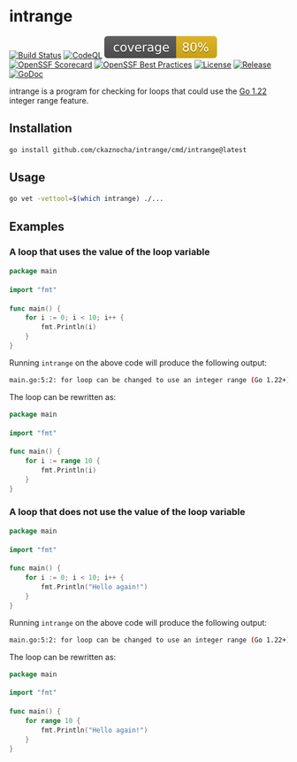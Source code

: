 # intrange

[![Build Status](https://github.com/ckaznocha/intrange/actions/workflows/ci.yml/badge.svg?branch=main)](https://github.com/ckaznocha/intrange/actions/workflows/ci.yml)
[![CodeQL](https://github.com/ckaznocha/intrange/actions/workflows/github-code-scanning/codeql/badge.svg)](https://github.com/ckaznocha/intrange/actions/workflows/github-code-scanning/codeql)
![coverage](https://raw.githubusercontent.com/ckaznocha/intrange/badges/.badges/main/coverage.svg)
[![OpenSSF Scorecard](https://api.scorecard.dev/projects/github.com/ckaznocha/intrange/badge)](https://scorecard.dev/viewer/?uri=github.com/ckaznocha/intrange)
[![OpenSSF Best Practices](https://www.bestpractices.dev/projects/10234/badge)](https://www.bestpractices.dev/projects/10234)
[![License](http://img.shields.io/:license-mit-blue.svg)](http://ckaznocha.mit-license.org)
[![Release](http://img.shields.io/github/release/ckaznocha/intrange.svg)](https://github.com/ckaznocha/intrange/releases/latest)
[![GoDoc](https://godoc.org/github.com/ckaznocha/intrange?status.svg)](https://godoc.org/github.com/ckaznocha/intrange)

intrange is a program for checking for loops that could use the [Go 1.22](https://go.dev/ref/spec#Go_1.22) integer
range feature.

## Installation

```bash
go install github.com/ckaznocha/intrange/cmd/intrange@latest
```

## Usage

```bash
go vet -vettool=$(which intrange) ./...
```

## Examples

### A loop that uses the value of the loop variable

```go
package main

import "fmt"

func main() {
    for i := 0; i < 10; i++ {
        fmt.Println(i)
    }
}
```

Running `intrange` on the above code will produce the following output:

```bash
main.go:5:2: for loop can be changed to use an integer range (Go 1.22+)
```

The loop can be rewritten as:

```go
package main

import "fmt"

func main() {
    for i := range 10 {
        fmt.Println(i)
    }
}
```

### A loop that does not use the value of the loop variable

```go
package main

import "fmt"

func main() {
    for i := 0; i < 10; i++ {
        fmt.Println("Hello again!")
    }
}
```

Running `intrange` on the above code will produce the following output:

```bash
main.go:5:2: for loop can be changed to use an integer range (Go 1.22+)
```

The loop can be rewritten as:

```go
package main

import "fmt"

func main() {
    for range 10 {
        fmt.Println("Hello again!")
    }
}
```
